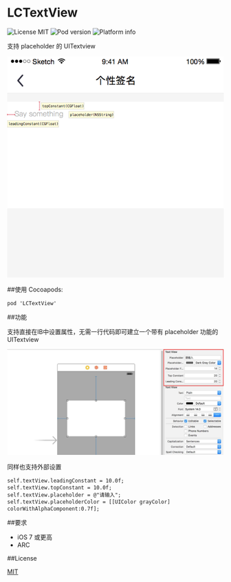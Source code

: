 # LCTextView

![License MIT](https://img.shields.io/dub/l/vibe-d.svg)
![Pod version](http://img.shields.io/cocoapods/v/LCTextView.svg?style=flat)
![Platform info](http://img.shields.io/cocoapods/p/LCTextView.svg?style=flat)

支持 placeholder 的 UITextview

![1](demo.png)

##使用
Cocoapods:

```
pod 'LCTextView'
```

##功能

支持直接在IB中设置属性，无需一行代码即可建立一个带有 placeholder 功能的 UITextview

![2](stroyboard.jpeg)


同样也支持外部设置

```
self.textView.leadingConstant = 10.0f;
self.textView.topConstant = 10.0f;
self.textView.placeholder = @"请输入";
self.textView.placeholderColor = [[UIColor grayColor] colorWithAlphaComponent:0.7f];
```

##要求
* iOS 7 或更高
* ARC

##License

[MIT](http://mit-license.org/)
